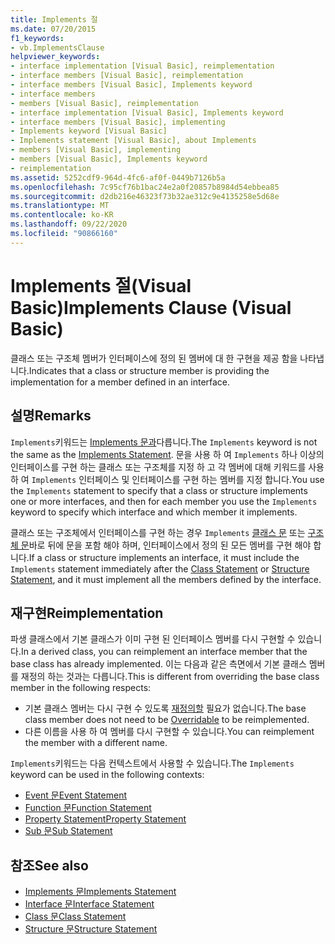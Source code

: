 ```yaml
---
title: Implements 절
ms.date: 07/20/2015
f1_keywords:
- vb.ImplementsClause
helpviewer_keywords:
- interface implementation [Visual Basic], reimplementation
- interface members [Visual Basic], reimplementation
- interface members [Visual Basic], Implements keyword
- interface members
- members [Visual Basic], reimplementation
- interface implementation [Visual Basic], Implements keyword
- interface members [Visual Basic], implementing
- Implements keyword [Visual Basic]
- Implements statement [Visual Basic], about Implements
- members [Visual Basic], implementing
- members [Visual Basic], Implements keyword
- reimplementation
ms.assetid: 5252cdf9-964d-4fc6-af0f-0449b7126b5a
ms.openlocfilehash: 7c95cf76b1bac24e2a0f20857b8984d54ebbea85
ms.sourcegitcommit: d2db216e46323f73b32ae312c9e4135258e5d68e
ms.translationtype: MT
ms.contentlocale: ko-KR
ms.lasthandoff: 09/22/2020
ms.locfileid: "90866160"
---
```

# <a name="implements-clause-visual-basic"></a><span data-ttu-id="84400-102">Implements 절(Visual Basic)</span><span class="sxs-lookup"><span data-stu-id="84400-102">Implements Clause (Visual Basic)</span></span>

<span data-ttu-id="84400-103">클래스 또는 구조체 멤버가 인터페이스에 정의 된 멤버에 대 한 구현을 제공 함을 나타냅니다.</span><span class="sxs-lookup"><span data-stu-id="84400-103">Indicates that a class or structure member is providing the implementation for a member defined in an interface.</span></span>  
  
## <a name="remarks"></a><span data-ttu-id="84400-104">설명</span><span class="sxs-lookup"><span data-stu-id="84400-104">Remarks</span></span>  

<span data-ttu-id="84400-105">`Implements`키워드는 [Implements 문과](implements-statement.md)다릅니다.</span><span class="sxs-lookup"><span data-stu-id="84400-105">The `Implements` keyword is not the same as the [Implements Statement](implements-statement.md).</span></span> <span data-ttu-id="84400-106">문을 사용 하 여 `Implements` 하나 이상의 인터페이스를 구현 하는 클래스 또는 구조체를 지정 하 고 각 멤버에 대해 키워드를 사용 하 여 `Implements` 인터페이스 및 인터페이스를 구현 하는 멤버를 지정 합니다.</span><span class="sxs-lookup"><span data-stu-id="84400-106">You use the `Implements` statement to specify that a class or structure implements one or more interfaces, and then for each member you use the `Implements` keyword to specify which interface and which member it implements.</span></span>

<span data-ttu-id="84400-107">클래스 또는 구조체에서 인터페이스를 구현 하는 경우 `Implements` [클래스 문](class-statement.md) 또는 [구조체 문](structure-statement.md)바로 뒤에 문을 포함 해야 하며, 인터페이스에서 정의 된 모든 멤버를 구현 해야 합니다.</span><span class="sxs-lookup"><span data-stu-id="84400-107">If a class or structure implements an interface, it must include the `Implements` statement immediately after the [Class Statement](class-statement.md) or [Structure Statement](structure-statement.md), and it must implement all the members defined by the interface.</span></span>

## <a name="reimplementation"></a><span data-ttu-id="84400-108">재구현</span><span class="sxs-lookup"><span data-stu-id="84400-108">Reimplementation</span></span>  

<span data-ttu-id="84400-109">파생 클래스에서 기본 클래스가 이미 구현 된 인터페이스 멤버를 다시 구현할 수 있습니다.</span><span class="sxs-lookup"><span data-stu-id="84400-109">In a derived class, you can reimplement an interface member that the base class has already implemented.</span></span> <span data-ttu-id="84400-110">이는 다음과 같은 측면에서 기본 클래스 멤버를 재정의 하는 것과는 다릅니다.</span><span class="sxs-lookup"><span data-stu-id="84400-110">This is different from overriding the base class member in the following respects:</span></span>

- <span data-ttu-id="84400-111">기본 클래스 멤버는 다시 구현 수 있도록 [재정의할](../modifiers/overridable.md) 필요가 없습니다.</span><span class="sxs-lookup"><span data-stu-id="84400-111">The base class member does not need to be [Overridable](../modifiers/overridable.md) to be reimplemented.</span></span>
- <span data-ttu-id="84400-112">다른 이름을 사용 하 여 멤버를 다시 구현할 수 있습니다.</span><span class="sxs-lookup"><span data-stu-id="84400-112">You can reimplement the member with a different name.</span></span>

<span data-ttu-id="84400-113">`Implements`키워드는 다음 컨텍스트에서 사용할 수 있습니다.</span><span class="sxs-lookup"><span data-stu-id="84400-113">The `Implements` keyword can be used in the following contexts:</span></span>

- [<span data-ttu-id="84400-114">Event 문</span><span class="sxs-lookup"><span data-stu-id="84400-114">Event Statement</span></span>](event-statement.md)
- [<span data-ttu-id="84400-115">Function 문</span><span class="sxs-lookup"><span data-stu-id="84400-115">Function Statement</span></span>](function-statement.md)
- [<span data-ttu-id="84400-116">Property Statement</span><span class="sxs-lookup"><span data-stu-id="84400-116">Property Statement</span></span>](property-statement.md)
- [<span data-ttu-id="84400-117">Sub 문</span><span class="sxs-lookup"><span data-stu-id="84400-117">Sub Statement</span></span>](sub-statement.md)  
  
## <a name="see-also"></a><span data-ttu-id="84400-118">참조</span><span class="sxs-lookup"><span data-stu-id="84400-118">See also</span></span>

- [<span data-ttu-id="84400-119">Implements 문</span><span class="sxs-lookup"><span data-stu-id="84400-119">Implements Statement</span></span>](implements-statement.md)
- [<span data-ttu-id="84400-120">Interface 문</span><span class="sxs-lookup"><span data-stu-id="84400-120">Interface Statement</span></span>](interface-statement.md)
- [<span data-ttu-id="84400-121">Class 문</span><span class="sxs-lookup"><span data-stu-id="84400-121">Class Statement</span></span>](class-statement.md)
- [<span data-ttu-id="84400-122">Structure 문</span><span class="sxs-lookup"><span data-stu-id="84400-122">Structure Statement</span></span>](structure-statement.md)
